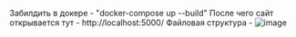 Забилдить в докере - "docker-compose up --build"
После чего сайт открывается тут - http://localhost:5000/
Файловая структура -
![image](https://github.com/user-attachments/assets/c5800ab5-ceae-4b41-b724-7118fb1aa79b)


